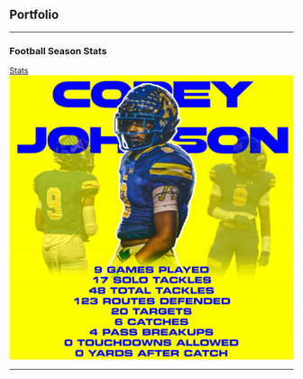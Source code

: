 ## Portfolio

---

### Football Season Stats 

[Stats](/sample_page)
<img src="images/season-stats.png?raw=true"/>

---
